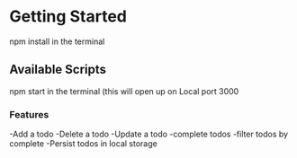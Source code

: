 # Getting Started 

npm install in the terminal

## Available Scripts

npm start in the terminal (this will open up on Local port 3000

### Features

-Add a todo
-Delete a todo
-Update a todo
-complete todos
-filter todos by complete
-Persist todos in local storage



